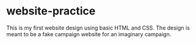 # website-practice
 This is my first website design using basic HTML and CSS. The design is meant to be a fake campaign website for an imaginary campaign.
